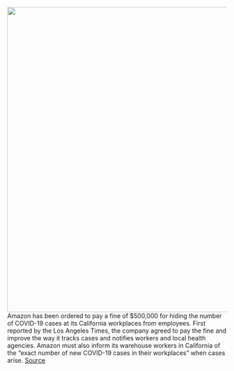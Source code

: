 <img src='https://cdn.vox-cdn.com/thumbor/UctErq6CYDkISbVrGgqFclIzJkk=/0x0:3000x2000/1200x800/filters:focal(1260x760:1740x1240)/cdn.vox-cdn.com/uploads/chorus_image/image/70146806/acastro_190920_1777_amazon_0001.0.0.png' width='700px' /><br/>
Amazon has been ordered to pay a fine of $500,000 for hiding the number of COVID-19 cases at its California workplaces from employees. First reported by the Los Angeles Times, the company agreed to pay the fine and improve the way it tracks cases and notifies workers and local health agencies. Amazon must also inform its warehouse workers in California of the “exact number of new COVID-19 cases in their workplaces” when cases arise.
<a href='https://www.theverge.com/2021/11/15/22783988/amazon-ordered-pay-500000-hiding-covid-case-numbers-california-workers'> Source <a/>
